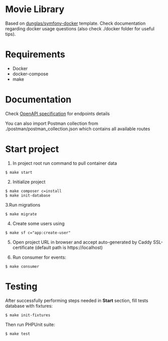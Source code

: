 # Movie Library

Based on [dunglas/symfony-docker](https://github.com/dunglas/symfony-docker) template. Check documentation regarding
docker usage questions (also check ./docker folder for useful tips).

# Requirements

* Docker
* docker-compose
* make

# Documentation

Check [OpenAPI specification](specification.yaml) for endpoints details

You can also import Postman collection from ./postman/postman_collection.json which contains all available routes

# Start project

1. In project root run command to pull container data

```shell
$ make start
```

2. Initialize project

```shell
$ make composer c=install
$ make init-database
```

3.Run migrations

```shell
$ make migrate
```

4. Create some users using

```shell
$ make sf c="app:create-user"
```

5. Open project URL in browser and accept auto-generated by Caddy SSL-certificate (default path is https://localhost)

6. Run consumer for events:

```shell
$ make consumer
```

# Testing

After successfully performing steps needed in **Start** section, fill tests database with fixtures:

```shell
$ make init-fixtures
```

Then run PHPUnit suite:

```shell
$ make test
```
